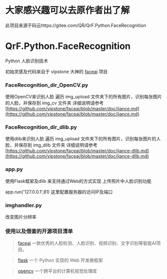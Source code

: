 
# 大家感兴趣可以去原作者出了解
此项目来源于码云https://gitee.com/QR/QrF.Python.FaceRecognition

# QrF.Python.FaceRecognition
Python 人脸识别技术 

初始灵感及代码来自于 vipstone 大神的 [faceai](https://github.com/vipstone/faceai) 项目

### FaceRecognition_dir_OpenCV.py

使用OpenCV来识别人脸
遍历 img_upload 文件夹下的所有图片，识别每张图片的人脸，并保存到 img_cv 文件夹
详细说明请参考 [https://github.com/vipstone/faceai/blob/master/doc/jiance.md](https://github.com/vipstone/faceai/blob/master/doc/jiance.md)

### FaceRecognition_dir_dlib.py

使用dlib来识别人脸
遍历 img_upload 文件夹下的所有图片，识别每张图片的人脸，并保存到 img_dlib 文件夹
详细说明请参考 [https://github.com/vipstone/faceai/blob/master/doc/jiance-dlib.md](https://github.com/vipstone/faceai/blob/master/doc/jiance-dlib.md)

### app.py

使用Flask框架及dlib 来支持通过Web的方式实现 上传照片中人脸识别功能

app.run('127.0.0.1',81) 这里配置服务器的访问IP及端口

### imghandler.py

改变图片分辨率

### 使用以及借鉴的开源项目清单


> [faceai](https://github.com/vipstone/faceai) 一款优秀的人脸检测、人脸识别、视频识别、文字识别等智能AI项目。

> [flask](https://github.com/pallets/flask) 一个 Python 实现的 Web 开发微框架

> [opencv](https://github.com/opencv/opencv) 一个跨平台的计算机视觉处理库
